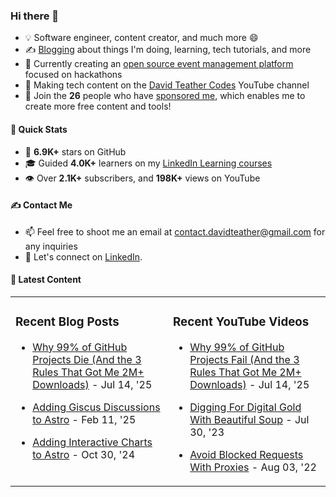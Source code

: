 ### Hi there 👋
- 💡 Software engineer, content creator, and much more 😄
- ✍️ [Blogging](https://dteather.com/blog/) about things I'm doing, learning, tech tutorials, and more
- 🔭 Currently creating an [open source event management platform](https://github.com/ApplicantAtlas/ApplicantAtlas) focused on hackathons
- 🎥 Making tech content on the [David Teather Codes](https://www.youtube.com/c/DavidTeatherCodes) YouTube channel
- 💖 Join the **26** people who have [sponsored me](https://github.com/sponsors/davidteather), which enables me to create more free content and tools!

#### 🚀 Quick Stats
- 🌟 **6.9K+** stars on GitHub
- 🎓 Guided **4.0K+** learners on my [LinkedIn Learning courses](https://www.linkedin.com/learning/instructors/david-teather)
- 👁️ Over **2.1K+** subscribers, and **198K+** views on YouTube

#### ✍️ Contact Me
- 📫 Feel free to shoot me an email at [contact.davidteather@gmail.com](mailto:contact.davidteather@gmail.com) for any inquiries
- 🐧 Let's connect on [LinkedIn](https://www.linkedin.com/in/davidteather/).

#### 📰 Latest Content
<table><tr>

<td valign="top" width="50%">

### Recent Blog Posts

- [Why 99% of GitHub Projects Die (And the 3 Rules That Got Me 2M+ Downloads)](https://dteather.com/blogs/why-99-percent-of-github-projects-fail/) - Jul 14, &#39;25

- [Adding Giscus Discussions to Astro](https://dteather.com/blogs/adding-giscus-discussions-to-astro/) - Feb 11, &#39;25

- [Adding Interactive Charts to Astro](https://dteather.com/blogs/astro-interactive-charts/) - Oct 30, &#39;24

</td>

<td valign="top" width="50%">

### Recent YouTube Videos

- [Why 99% of GitHub Projects Fail (And the 3 Rules That Got Me 2M+ Downloads)](https://www.youtube.com/watch?v=sSZz1qsqeig) - Jul 14, &#39;25

- [Digging For Digital Gold With Beautiful Soup](https://www.youtube.com/watch?v=_Ptvvjm15EA) - Jul 30, &#39;23

- [Avoid Blocked Requests With Proxies](https://www.youtube.com/watch?v=X0FG2JaaWOY) - Aug 03, &#39;22

</td>

</tr></table>